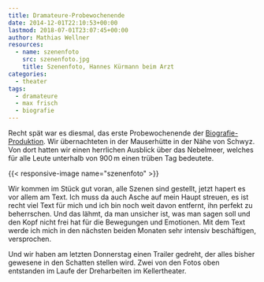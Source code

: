 ```yaml
---
title: Dramateure-Probewochenende
date: 2014-12-01T22:10:53+00:00
lastmod: 2018-07-01T23:07:45+00:00
author: Mathias Wellner
resources:
  - name: szenenfoto
    src: szenenfoto.jpg
    title: Szenenfoto, Hannes Kürmann beim Arzt
categories:
  - theater
tags:
  - dramateure
  - max frisch
  - biografie
---
```

Recht spät war es diesmal, das erste Probewochenende der <a href="http://dramateure.ch/wordpress/produktionen/biografie-ein-spiel/" target="_blank">Biografie-Produktion</a>. Wir übernachteten in der Mauserhütte in der Nähe von Schwyz. Von dort hatten wir einen herrlichen Ausblick über das Nebelmeer, welches für alle Leute unterhalb von 900&thinsp;m einen trüben Tag bedeutete. 
<!--more-->

{{< responsive-image name="szenenfoto" >}}

Wir kommen im Stück gut voran, alle Szenen sind gestellt, jetzt hapert es vor allem am Text. Ich muss da auch Asche auf mein Haupt streuen, es ist recht viel Text für mich und ich bin noch weit davon entfernt, ihn perfekt zu beherrschen. Und das lähmt, da man unsicher ist, was man sagen soll und den Kopf nicht frei hat für die Bewegungen und Emotionen. Mit dem Text werde ich mich in den nächsten beiden Monaten sehr intensiv beschäftigen, versprochen. 

Und wir haben am letzten Donnerstag einen Trailer gedreht, der alles bisher gewesene in den Schatten stellen wird. Zwei von den Fotos oben entstanden im Laufe der Dreharbeiten im Kellertheater.